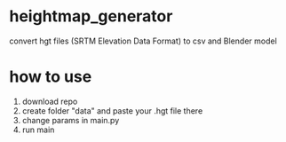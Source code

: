 # heightmap_generator
convert hgt files (SRTM Elevation Data Format) to csv and Blender model

# how to use
1. download repo
2. create folder "data" and paste your .hgt file there
3. change params in main.py
4. run main
